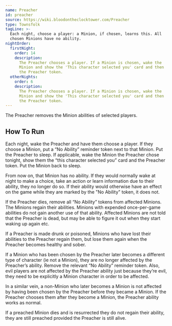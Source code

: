 ```yaml
---
name: Preacher
id: preacher
source: https://wiki.bloodontheclocktower.com/Preacher
type: Townsfolk
tagLine: >-
  Each night, choose a player: a Minion, if chosen, learns this. All
  chosen Minions have no ability.
nightOrder:
  firstNight:
    order: 14
    description:
      The Preacher chooses a player. If a Minion is chosen, wake the
      Minion and show the 'This character selected you' card and then
      the Preacher token.
  otherNights:
    order: 6
    description:
      The Preacher chooses a player. If a Minion is chosen, wake the
      Minion and show the 'This character selected you' card and then
      the Preacher token.
---
```


The Preacher removes the Minion abilities of selected players.

## How To Run

Each night, wake the Preacher and have them choose a player. If they
choose a Minion, put a “No Ability” reminder token next to that Minion.
Put the Preacher to sleep. If applicable, wake the Minion the Preacher
chose tonight, show them the “this character selected you” card and the
Preacher token. Put the Minion back to sleep.

From now on, that Minion has no ability. If they would normally wake at
night to make a choice, take an action or learn information due to their
ability, they no longer do so. If their ability would otherwise have an
effect on the game while they are marked by the "No Ability" token, it
does not.

If the Preacher dies, remove all “No Ability” tokens from affected
Minions. The Minions regain their abilities. Minions with expended
once-per-game abilities do not gain another use of that ability.
Affected Minions are not told that the Preacher is dead, but may be able
to figure it out when they start waking up again etc.

If a Preacher is made drunk or poisoned, Minions who have lost their
abilities to the Preacher regain them, but lose them again when the
Preacher becomes healthy and sober.

If a Minion who has been chosen by the Preacher later becomes a
different type of character (ie not a Minion), they are no longer
affected by the Preacher’s ability. Remove the relevant “No Ability”
reminder token. Also, evil players are not affected by the Preacher
ability just because they’re evil, they need to be explicitly a Minion
character in order to be affected.

In a similar vein, a non-Minion who later becomes a Minion is not
affected by having been chosen by the Preacher before they became a
Minion. If the Preacher chooses them after they become a Minion, the
Preacher ability works as normal.

If a preached Minion dies and is resurrected they do not regain their
ability, they are still preached provided the Preacher is still alive.
